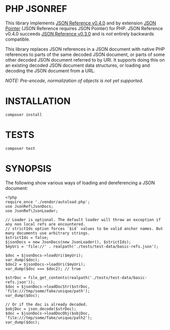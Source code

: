 # PHP JSONREF
This library implements [JSON Reference v0.4.0](http://jsonref.org) and by extension [JSON Pointer](https://tools.ietf.org/html/draft-ietf-appsawg-json-pointer-04) (JSON Reference requires JSON Pointer) for PHP. JSON Reference v0.4.0 succeeds [JSON Reference v0.3.0](https://tools.ietf.org/html/draft-pbryan-zyp-json-ref-03) and is *not* entirely backwards compatible.

This library replaces JSON references in a JSON document with native PHP references to parts of the same decoded JSON document, or parts of some other decoded JSON document referred to by URI. It supports doing this on an existing decoded JSON document data structures, or loading and decoding the JSON document from a URL.

*NOTE: Pre-encode, normalization of objects is not yet supported.*

# INSTALLATION

```
composer install
```

# TESTS

```
composer test
```

# SYNOPSIS
The following show various ways of loading and dereferencing a JSON document:

```
<?php
require_once './vendor/autoload.php';
use JsonRef\JsonDocs;
use JsonRef\JsonLoader;

// Loader is optional. The default loader will throw an exception if any non local refs are encountered.
// strictIds option forces `$id` values to be valid anchor names. But many documents use arbitrary strings.
$strictIds = false;
$jsonDocs = new JsonDocs(new JsonLoader(), $strictIds);
$myUri = 'file://' . realpath('./tests/test-data/basic-refs.json');

$doc = $jsonDocs->loadUri($myUri);
var_dump($doc);
$doc2 = $jsonDocs->loadUri($myUri);
var_dump($doc === $doc2); // true

$strDoc = file_get_contents(realpath('./tests/test-data/basic-refs.json'));
$doc = $jsonDocs->loadDocStr($strDoc, 'file:///tmp/some/fake/unique/path');
var_dump($doc);

// Or if the doc is already decoded.
$objDoc = json_decode($strDoc);
$doc = $jsonDocs->loadDocObj($objDoc, 'file:///tmp/some/fake/unique/path2');
var_dump($doc);
```

